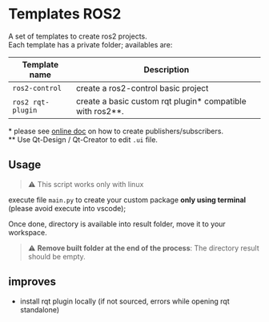 # Templates ROS2
A set of templates to create ros2 projects.\
Each template has a private folder; availables are:

| Template name | Description |
| --- | ----------- |
| `ros2-control` | create a ros2-control basic project |
| `ros2 rqt-plugin` | create a basic custom rqt plugin* compatible with ros2**. | 

\* please see [online doc](https://docs.ros2.org/foxy/api/rclcpp/classrclcpp_1_1Node.html) on how to create publishers/subscribers.\
\** Use Qt-Design / Qt-Creator to edit `.ui` file.  

## Usage
> :warning: This script works only with linux

execute file `main.py` to create your custom package **only using terminal** (please avoid execute into vscode);

Once done, directory is available into result folder, move it to your workspace. 
> :warning: **Remove built folder at the end of the process**: The directory result should be empty.  


## improves
* install rqt plugin locally (if not sourced, errors while opening rqt standalone)
